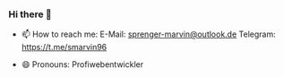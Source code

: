 ### Hi there 👋



- 📫 How to reach me:
     E-Mail: sprenger-marvin@outlook.de
     Telegram: https://t.me/smarvin96
     
- 😄 Pronouns: Profiwebentwickler

<!--
**smarvin96/smarvin96** is a ✨ _special_ ✨ repository because its `README.md` (this file) appears on your GitHub profile.

Here are some ideas to get you started:

- 🔭 I’m currently working on ...
- 🌱 I’m currently learning ...
- 👯 I’m looking to collaborate on ...
- 🤔 I’m looking for help with ...
- 💬 Ask me about ...
- 📫 How to reach me: ...
- 😄 Pronouns: ...
- ⚡ Fun fact: ...
-->
